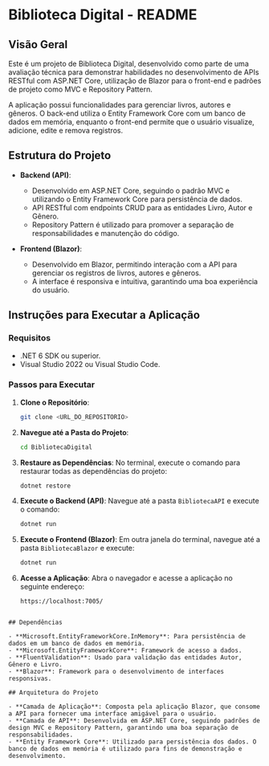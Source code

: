 # Biblioteca Digital - README

## Visão Geral

Este é um projeto de Biblioteca Digital, desenvolvido como parte de uma avaliação técnica para demonstrar habilidades no desenvolvimento de APIs RESTful com ASP.NET Core, utilização de Blazor para o front-end e padrões de projeto como MVC e Repository Pattern.

A aplicação possui funcionalidades para gerenciar livros, autores e gêneros. O back-end utiliza o Entity Framework Core com um banco de dados em memória, enquanto o front-end permite que o usuário visualize, adicione, edite e remova registros.

## Estrutura do Projeto

- **Backend (API)**:

  - Desenvolvido em ASP.NET Core, seguindo o padrão MVC e utilizando o Entity Framework Core para persistência de dados.
  - API RESTful com endpoints CRUD para as entidades Livro, Autor e Gênero.
  - Repository Pattern é utilizado para promover a separação de responsabilidades e manutenção do código.

- **Frontend (Blazor)**:

  - Desenvolvido em Blazor, permitindo interação com a API para gerenciar os registros de livros, autores e gêneros.
  - A interface é responsiva e intuitiva, garantindo uma boa experiência do usuário.

## Instruções para Executar a Aplicação

### Requisitos

- .NET 6 SDK ou superior.
- Visual Studio 2022 ou Visual Studio Code.

### Passos para Executar

1. **Clone o Repositório**:

   ```bash
   git clone <URL_DO_REPOSITORIO>
   ```

2. **Navegue até a Pasta do Projeto**:

   ```bash
   cd BibliotecaDigital
   ```

3. **Restaure as Dependências**:
   No terminal, execute o comando para restaurar todas as dependências do projeto:

   ```bash
   dotnet restore
   ```

4. **Execute o Backend (API)**:
   Navegue até a pasta `BibliotecaAPI` e execute o comando:

   ```bash
   dotnet run
   ```

5. **Execute o Frontend (Blazor)**:
   Em outra janela do terminal, navegue até a pasta `BibliotecaBlazor` e execute:

   ```bash
   dotnet run
   ```

6. **Acesse a Aplicação**:
   Abra o navegador e acesse a aplicação no seguinte endereço:

   ```
   https://localhost:7005/
   ```



```

## Dependências

- **Microsoft.EntityFrameworkCore.InMemory**: Para persistência de dados em um banco de dados em memória.
- **Microsoft.EntityFrameworkCore**: Framework de acesso a dados.
- **FluentValidation**: Usado para validação das entidades Autor, Gênero e Livro.
- **Blazor**: Framework para o desenvolvimento de interfaces responsivas.

## Arquitetura do Projeto

- **Camada de Aplicação**: Composta pela aplicação Blazor, que consome a API para fornecer uma interface amigável para o usuário.
- **Camada de API**: Desenvolvida em ASP.NET Core, seguindo padrões de design MVC e Repository Pattern, garantindo uma boa separação de responsabilidades.
- **Entity Framework Core**: Utilizado para persistência dos dados. O banco de dados em memória é utilizado para fins de demonstração e desenvolvimento.

```

